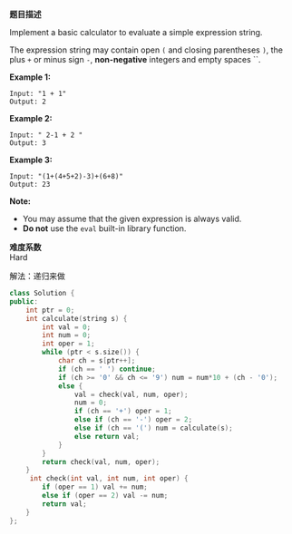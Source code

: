  **题目描述**   

Implement a basic calculator to evaluate a simple expression string.

The expression string may contain open `(` and closing parentheses `)`, the plus `+` or minus sign `-`, **non-negative** integers and empty spaces ``.

**Example 1:**

```
Input: "1 + 1"
Output: 2
```

**Example 2:**

```
Input: " 2-1 + 2 "
Output: 3
```

**Example 3:**

```
Input: "(1+(4+5+2)-3)+(6+8)"
Output: 23
```

**Note:** 

- You may assume that the given expression is always valid.
- **Do not** use the `eval` built-in library function.

**难度系数**    
Hard

解法：递归来做
```c++
class Solution {
public:
    int ptr = 0;
    int calculate(string s) {
        int val = 0;
        int num = 0;
        int oper = 1;
        while (ptr < s.size()) {
            char ch = s[ptr++];
            if (ch == ' ') continue;
            if (ch >= '0' && ch <= '9') num = num*10 + (ch - '0');
            else {
                val = check(val, num, oper);
                num = 0;
                if (ch == '+') oper = 1;
                else if (ch == '-') oper = 2;
                else if (ch == '(') num = calculate(s);
                else return val;
            }
        }
        return check(val, num, oper);
    }
     int check(int val, int num, int oper) {
        if (oper == 1) val += num;
        else if (oper == 2) val -= num;
        return val;
    }
};
```